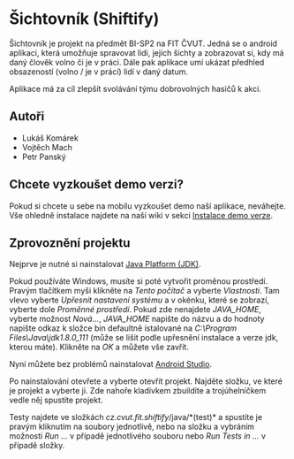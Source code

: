 # Šichtovník (Shiftify)

Šichtovník je projekt na předmět BI-SP2 na FIT ČVUT. 
Jedná se o android aplikaci, která umožňuje spravovat lidi, jejich šichty a zobrazovat si, kdy má daný člověk volno či je v práci. Dále pak aplikace umí ukázat předhled obsazeností (volno / je v prácí) lidí v daný datum.

Aplikace má za cíl zlepšít svolávání týmu dobrovolných hasičů k akci.


## Autoři

- Lukáš Komárek
- Vojtěch Mach
- Petr Panský




## Chcete vyzkoušet demo verzi?

Pokud si chcete u sebe na mobilu vyzkoušet demo naší aplikace, neváhejte. Vše ohledně instalace najdete na naší wiki v sekci [Instalace demo verze](https://github.com/thepetas/shiftify/wiki/Instalace-demo-verze).


## Zprovoznění projektu

Nejprve je nutné si nainstalovat [Java Platform (JDK)](http://www.oracle.com/technetwork/java/javase/downloads/jdk8-downloads-2133151.html).

Pokud používáte Windows, musíte si poté vytvořit proměnou prostředí. Pravým tlačítkem myši klikněte na *Tento počítač* a vyberte *Vlastnosti*. Tam vlevo vyberte *Upřesnit nastavení systému* a v okénku, které se zobrazí, vyberte dole *Proměnné prostředí*. Pokud zde nenajdete *JAVA_HOME*, vyberte možnost *Nová...*, *JAVA_HOME* napište do názvu a do hodnoty napište odkaz k složce bin defaultně istalované na *C:\Program Files\Java\jdk1.8.0_111* (může se lišit podle upřesnění instalace a verze jdk, kterou máte). Klikněte na *OK* a můžete vše zavřít.

Nyní můžete bez problémů nainstalovat [Android Studio](https://developer.android.com/studio/index.html).

Po nainstalování otevřete a vyberte otevřít projekt. Najděte složku, ve které je projekt a vyberte ji. Zde nahoře kladívkem zbuildíte a trojúhelníčkem vedle něj spustíte projekt.

Testy najdete ve složkách *cz.cvut.fit.shiftify*/java/\*(test)* a spustíte je pravým kliknutím na soubory jednotlivě, nebo na složku a vybráním možnosti *Run ...* v případě jednotlivého souboru nebo *Run Tests in ...* v případě složky.
